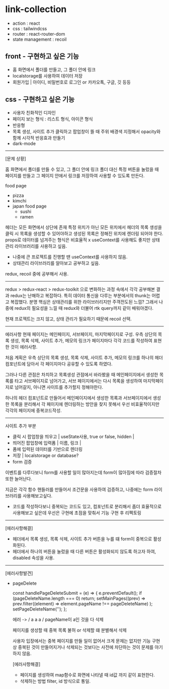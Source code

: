 # link-collection

- action : react
- css : tailwindcss
- router : react-router-dom
- state management : recoil

## front - 구현하고 싶은 기능

- 홈 화면에서 폴더를 만들고, 그 폴더 안에 링크
- localstorage를 사용하여 데이터 저장
- 회원가입 | 아이디, 비밀번호로 로그인 or 카카오톡, 구글, 깃 등등

## css - 구현하고 싶은 기능

- 사용자 친화적인 디자인
- 페이지 보는 형식 : 리스트 형식, 아이콘 형식
- 반응형
- 목록 생성, 사이트 추가 클릭하고 팝업창이 뜰 때 주위 배경색 지정해서
  opacity와 함께 시각적 반응효과 만들기
- dark-mode

<hr />

[문제 상황]

홈 화면에서 폴더를 만들 수 있고, 그 폴더 안에 링크
폴더 대신 특정 버튼을 눌렀을 때 페이지를 만들고
그 페이지 안에서 링크를 저장하여 사용할 수 있도록 만든다.

food page

- pizza
- kimchi
- japan food page
  - sushi
  - ramen

헤더는 모든 화면에서 상단에 존재
특정 위치가 아닌 모든 위치에서 헤더의 목록 생성을 클릭 시 목록을 생성할 수 있어야하고
생성된 목록은 정해진 위치에 렌더링 되어야 한다.
props로 데이터를 넘겨주는 형식은 비효율적 x
useContext를 사용해도 좋지만 상태관리 라이브러리를 사용하고 싶음.

- 나중에 큰 프로젝트를 진행할 땐 useContext를 사용하지 않음.
- 상태관리 라이브러리를 알아보고 공부하고 싶음.

redux, recoil 중에 공부해서 사용.

<hr />
redux > redux-react > redux-toolkit 으로 변화하는 과정 속에서 각각 공부해본 결과
redux는 난해하고 복잡하다. 특히 데이터 통신을 다루는 부분에서의 thunk는 어렵고 복잡했다.
분명 핵심은 상태관리를 위한 라이브러리지만 주객전도된 느낌? 그래서 나중에 redux의 필요성을 느낄 때 redux와 더불어 rtk query까지 같이 배워야겠다.

현재 프로젝트는 크지 않고, 상태 관리가 필요하기 때문에 recoil 선택.

<hr />
에러사항
현재 페이지는 메인페이지, 서브페이지, 마지막페이지로 구성.
우측 상단의 목록 생성, 목록 삭제, 사이트 추가, 메모의 링크가 페이지마다 각각 코드를 작성하여 표현한 것이 에러사항.

처음 계획은 우측 상단의 목록 생성, 목록 삭제, 사이트 추가, 메모의 링크를 하나의 헤더 컴포넌트에 담아서 각 페이지마다 공유할 수 있도록 하였다.

그러나 다른 관점은 차치하고 목록생성 관점에서 바라봤을 때 메인페이지에서 생성한 목록를 타고 서브페이지로 넘어가고, 서브 페이지에서는 다시 목록을 생성하여 마지막페이지로 넘어갈지, 아니면 사이트를 추가할지 정해야한다.

하나의 헤더 컴포넌트로 만들어서 메인페이지에서 생성한 목록과 서브페이지에서 생성한 목록을 분리해서 각 페이지에 렌더링하는 방안을 찾지 못해서 우선 비효율적이지만 각각의 페이지에 중복코드작성.

<hr />
사이트 추가 부분

- 클릭 시 팝업창을 띄우고 | useState사용, true or false, hidden |
- 띄어진 팝업창에 입력폼 | 이름, 링크 |
- 폼에 입력된 데이터를 기반으로 렌더링
- 저장 | localstorage or database?
- form 검증

이벤트를 다루다보니 form를 사용할 일이 많아지는데
form이 많아짐에 따라 검증절차 또한 늘어난다.

지금은 각각 함수 핸들러를 만들어서 조건문을 사용하여 검증하고,
나중에는 form 라이브러리를 사용해보고싶다.

- 코드를 작성하다보니 중복되는 코드도 있고, 컴포넌트로 분리해서 좀더 효율적으로 사용해보고 싶은데 우선은 구현에 초점을 맞춰서 기능 구현 후 리펙토링

<hr />

[에러사항해결]

- 헤더에서 목록 생성, 목록 삭제, 사이트 추가 버튼을 누를 떄 form이 중복으로 활성화된다.
- 헤더에서 하나의 버튼을 눌렀을 때 다른 버튼은 활성화되지 않도록 하고자 하여, disabled 속성을 사용.

<hr />

[에러사항발견]

- pageDelete

  const handlePageDeleteSubmit = (e) => {
  e.preventDefault();
  if (pageDeleteName.length === 0) return;
  setMainPages((prev) =>
  prev.filter((element) => element.pageName !== pageDeleteName)
  );
  setPageDeleteName('');
  };

  에러 -> / a a a / pageName이 a인 것을 다 삭제

  페이지를 생성할 때 중복 목록 불허 or 삭제할 떄 분별해서 삭제

  사용자 입장에서는 중복 페이지를 만들 일이 없어서 크게 문제는 없지만 기능 구현상 중복된 것이 만들어지거나 삭제되는 것보다는 사전에 차단하는 것이 문제를 야기하지 않음.

  [에러사항해결]

  - 페이지를 생성하여 map함수로 화면에 나타낼 때 id값 까지 같이 표현한다.
  - 삭제하는 방법 filter, id 방식으로 통일.
